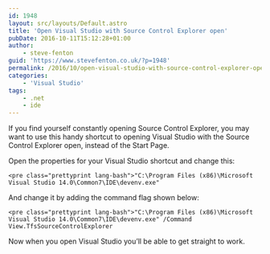 ```yaml
---
id: 1948
layout: src/layouts/Default.astro
title: 'Open Visual Studio with Source Control Explorer open'
pubDate: 2016-10-11T15:12:28+01:00
author:
    - steve-fenton
guid: 'https://www.stevefenton.co.uk/?p=1948'
permalink: /2016/10/open-visual-studio-with-source-control-explorer-open/
categories:
    - 'Visual Studio'
tags:
    - .net
    - ide
---
```


If you find yourself constantly opening Source Control Explorer, you may want to use this handy shortcut to opening Visual Studio with the Source Control Explorer open, instead of the Start Page.

Open the properties for your Visual Studio shortcut and change this:

```
<pre class="prettyprint lang-bash">"C:\Program Files (x86)\Microsoft Visual Studio 14.0\Common7\IDE\devenv.exe"
```

And change it by adding the command flag shown below:

```
<pre class="prettyprint lang-bash">"C:\Program Files (x86)\Microsoft Visual Studio 14.0\Common7\IDE\devenv.exe" /Command View.TfsSourceControlExplorer
```

Now when you open Visual Studio you’ll be able to get straight to work.